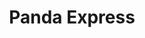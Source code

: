---
title: Panda Express
title_zh: 熊貓快綫
route_sign: [P]
branch_line: false
stations:
  # - station_code: [P1]
  #   name: Panda Museum
  #   name_zh: 熊貓博物館
  - station_code: [P2]
    name: Cavehaven
    name_zh: 旗喜雲
    transfer:
      - route_sign: [R,G]
    first_station: true
  - station_code: [P3]
    name: Mugen
    name_zh: 無限
    transfer:
      - route_sign: [B,V,W,D]
  - station_code: [P4]
    name: Under the Falls
    name_zh: 瀑布下
    transfer:
      - route_sign: [R,W]
  - station_code: [P5]
    name: City Farm
    name_zh: 城中農場
    transfer:
      - route_sign: [G,B]
  - station_code: [P6]
    name: Oasis Point
    name_zh: 綠洲角
    transfer:
      - route_sign: [W]
    last_station: true
custom_style: table{margin:0 auto}.station-code-bg-first{background-image:url(/img/bg/pandaexpress.png);background-repeat:no-repeat;background-size:7px 50%;background-position:51px bottom}.station-code-bg{background-image:url(/img/bg/pandaexpress.png);background-repeat:no-repeat;background-size:7px 101%;background-position:51px}.station-code-bg-last{background-image:url(/img/bg/pandaexpress.png);background-repeat:no-repeat;background-size:7px 50%;background-position:51px top}
weight: 9
---